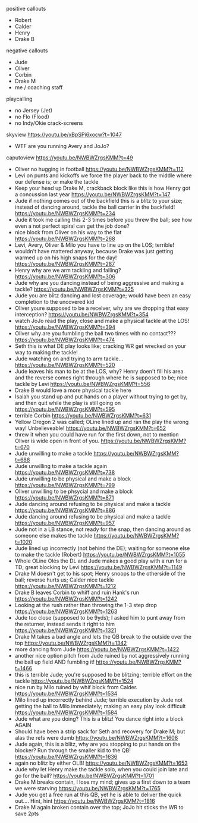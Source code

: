 positive callouts
- Robert
- Calder
- Henry
- Drake B

negative callouts
- Jude
- Oliver
- Corbin
- Drake M
- me / coaching staff

playcalling
- no Jersey (Jet)
- no Flo (Flood)
- no Indy/Okie crack-screens

skyview
https://youtu.be/xBpSPi6xocw?t=1047 
- WTF are you running Avery and JoJo?

caputoview
https://youtu.be/NWBWZrgsKMM?t=49
- Oliver no hugging in football
https://youtu.be/NWBWZrgsKMM?t=112
- Levi on punts and kickoffs we force the player back to the middle where our defense is; or make the tackle
- Keep your head up Drake M, crackback block like this is how Henry got a concussion last year
https://youtu.be/NWBWZrgsKMM?t=147
- Jude if nothing comes out of the backfield this is a blitz to your size; instead of dancing around, tackle the ball carrier in the backfield!
https://youtu.be/NWBWZrgsKMM?t=234
- Jude it took me calling this 2-3 times before you threw the ball; see how even a not perfect spiral can get the job done?
- nice block from Oliver on his way to the flat
https://youtu.be/NWBWZrgsKMM?t=268
- Levi, Avery, Oliver & Milo you have to line up on the LOS; terrible!
- wouldn't have mattered anyway, because Drake was just getting warmed up on his high snaps for the day!
https://youtu.be/NWBWZrgsKMM?t=287
- Henry why are we arm tackling and failing?
https://youtu.be/NWBWZrgsKMM?t=306
- Jude why are you dancing instead of being aggressive and making a tackle?
https://youtu.be/NWBWZrgsKMM?t=325
- Jude you are blitz dancing and lost coverage; would have been an easy completion to the uncovered kid
- Oliver youre supposed to be a receiver, why are we dropping that easy interception?
https://youtu.be/NWBWZrgsKMM?t=354
- watch JoJo read the play, close and make a physical tackle at the LOS!
https://youtu.be/NWBWZrgsKMM?t=394
- Oliver why are you fumbling the ball two times with no contact???
https://youtu.be/NWBWZrgsKMM?t=474
- Seth this is what DE play looks like; cracking WR get wrecked on your way to making the tackle!
- Jude watching on and trying to arm tackle...
https://youtu.be/NWBWZrgsKMM?t=520
- Jude leaves his man to be at the LOS, why? Henry doen't fill his area and the reverse comes right through where he is supposed to be; nice tackle by Levi
https://youtu.be/NWBWZrgsKMM?t=556
- Drake B would love a more physical tackle here
- Isaiah you stand up and put hands on a player without trying to get by, and then quit while the play is still going on
https://youtu.be/NWBWZrgsKMM?t=595
- terrible Corbin
https://youtu.be/NWBWZrgsKMM?t=631
- Yellow Oregon 2 was called; OLine lined up and ran the play the wrong way! Unbelieveable! 
https://youtu.be/NWBWZrgsKMM?t=652
- threw it when you could have run for the first down, not to mention Oliver is wide open in front of you.
https://youtu.be/NWBWZrgsKMM?t=670
- Jude unwilling to make a tackle
https://youtu.be/NWBWZrgsKMM?t=688
- Jude unwilling to make a tackle again
https://youtu.be/NWBWZrgsKMM?t=738
- Jude unwilling to be physical and make a block
https://youtu.be/NWBWZrgsKMM?t=799
- Oliver unwilling to be phsycial and make a block
https://youtu.be/NWBWZrgsKMM?t=871
- Jude dancing around refusing to be physical and make a tackle
https://youtu.be/NWBWZrgsKMM?t=886
- Jude dancing around refusing to be physical and make a tackle
https://youtu.be/NWBWZrgsKMM?t=957
- Jude not in a LB stance, not ready for the snap, then dancing around as someone else makes the tackle
https://youtu.be/NWBWZrgsKMM?t=1020
- Jude lined up incorrectly (not behind the DE); waiting for someone else to make the tackle (Robert)
https://youtu.be/NWBWZrgsKMM?t=1055
- Whole OLine Olés the DL and Jude makes a good play with a run for a TD; great blocking by Levi
https://youtu.be/NWBWZrgsKMM?t=1149
- Drake M doesn't get to his spot; Henry snoops to the otherside of the ball; reverse hurts us; Calder nice tackle
https://youtu.be/NWBWZrgsKMM?t=1212
- Drake B leaves Corbin to whiff and ruin Hank's run
https://youtu.be/NWBWZrgsKMM?t=1242
- Looking at the rush rather than throwing the 1-3 step drop
https://youtu.be/NWBWZrgsKMM?t=1263
- Jude too close (supposed to be 9yds); I asked him to punt away from the returner, instead sends it right to him
https://youtu.be/NWBWZrgsKMM?t=1321
- Drake M takes a bad angle and lets the QB break to the outside over the top
https://youtu.be/NWBWZrgsKMM?t=1342
- more dancing from Jude
https://youtu.be/NWBWZrgsKMM?t=1422
- another nice option pitch from Jude ruined by not aggressively running the ball up field AND fumbling it!
https://youtu.be/NWBWZrgsKMM?t=1466
- this is terrible Jude; you're supposed to be blitzing; terrible effort on the tackle
https://youtu.be/NWBWZrgsKMM?t=1524
- nice run by Milo ruined by whif block from Calder.
https://youtu.be/NWBWZrgsKMM?t=1534
- Milo lined up incorrectly behind Jude; terrible execution by Jude not getting the ball to Milo immediately; making an easy play look difficult
https://youtu.be/NWBWZrgsKMM?t=1584
- Jude what are you doing? This is a blitz! You dance right into a block AGAIN
- Should have been a strip sack  for Seth and recovery for Drake M; but alas the refs were dumb
https://youtu.be/NWBWZrgsKMM?t=1608
- Jude again, this is a blitz, why are you stopping to put hands on the blocker? Run through the smaller kid to the QB!
https://youtu.be/NWBWZrgsKMM?t=1636
- again no blitz by either OLB!
https://youtu.be/NWBWZrgsKMM?t=1653
- Jude why let Henry make the tackle solo, when you could join late and go for the ball?
https://youtu.be/NWBWZrgsKMM?t=1701
- Drake M breaks contain, I lose my mind; gives up a first down to a team we were starving 
https://youtu.be/NWBWZrgsKMM?t=1765
- Jude you get a free run at this QB, yet he is able to deliver the quick out.... Hint, hint
https://youtu.be/NWBWZrgsKMM?t=1816
- Drake M again broken contain over the top; JoJo hit sticks the WR to save 2pts